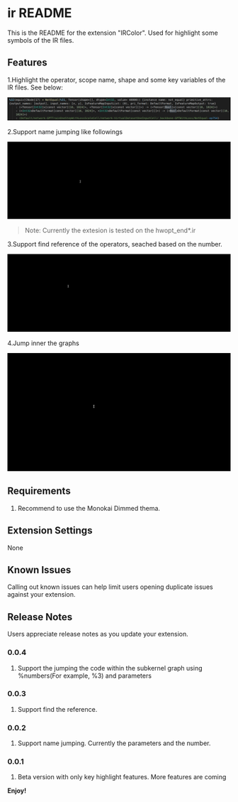 # ir README

This is the README for the extension "IRColor". Used for highlight some symbols of the IR files.

## Features

1.Highlight the operator, scope name, shape and some key variables of the IR files. See below:

![example](images/highlight_feature.png)

2.Support name jumping like followings

![example](images/ircolor.gif)

> Note: Currently the extesion is tested on the hwopt_end*.ir

3.Support find reference of the operators, seached based on the number.

![example](images/find_reference.gif)

4.Jump inner the graphs

![example](images/jump_inner_graphs.gif)

## Requirements

1. Recommend to use the Monokai Dimmed thema.

## Extension Settings

None

## Known Issues

Calling out known issues can help limit users opening duplicate issues against your extension.

## Release Notes

Users appreciate release notes as you update your extension.

### 0.0.4

1. Support the jumping the code within the subkernel graph using %numbers(For example, %3) and parameters

### 0.0.3

1. Support find the reference.

### 0.0.2

1. Support name jumping. Currently the parameters and the number.

### 0.0.1

1. Beta version with only key highlight features. More features are coming

**Enjoy!**
